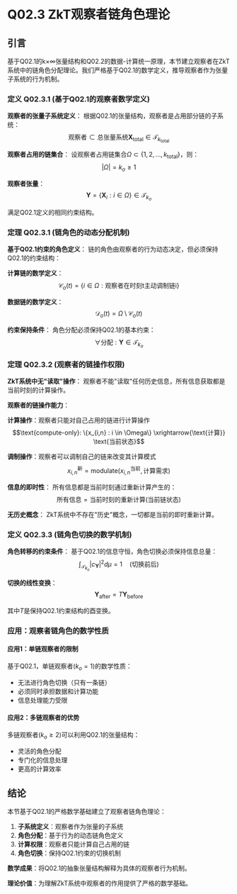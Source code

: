 # Q02.3 ZkT观察者链角色理论

## 引言

基于Q02.1的k×∞张量结构和Q02.2的数据-计算统一原理，本节建立观察者在ZkT系统中的链角色分配理论。我们严格基于Q02.1的数学定义，推导观察者作为张量子系统的行为机制。

### 定义 Q02.3.1 (基于Q02.1的观察者数学定义)

**观察者的张量子系统定义**：
根据Q02.1的张量结构，观察者是占用部分链的子系统：
$$\text{观察者} \subset \text{总张量系统}\mathbf{X}_{\text{total}} \in \mathcal{T}_{k_{\text{total}}}$$

**观察者占用的链集合**：
设观察者占用链集合$\Omega \subset \{1,2,\ldots,k_{\text{total}}\}$，则：
$$|\Omega| = k_o \geq 1$$

**观察者张量**：
$$\mathbf{Y} = \{\mathbf{X}_i : i \in \Omega\} \in \mathcal{T}_{k_o}$$

满足Q02.1定义的相同约束结构。

### 定理 Q02.3.1 (链角色的动态分配机制)

**基于Q02.1约束的角色定义**：
链的角色由观察者的行为动态决定，但必须保持Q02.1的约束结构：

**计算链的数学定义**：
$$\mathcal{C}_o(t) = \{i \in \Omega : \text{观察者在时刻t主动调制链i}\}$$

**数据链的数学定义**：
$$\mathcal{D}_o(t) = \Omega \setminus \mathcal{C}_o(t)$$

**约束保持条件**：
角色分配必须保持Q02.1的基本约束：
$$\forall \text{分配}: \mathbf{Y} \in \mathcal{T}_{k_o}$$

### 定理 Q02.3.2 (观察者的链操作权限)

**ZkT系统中无"读取"操作**：
观察者不能"读取"任何历史信息，所有信息获取都是当前时刻的计算操作。

**观察者的链操作能力**：

**计算操作**：观察者只能对自己占用的链进行计算操作
$$\text{compute-only}: \{x_{i,n} : i \in \Omega\} \xrightarrow{\text{计算}} \text{当前状态}$$

**调制操作**：观察者可以调制自己的链来改变其计算模式
$$x_{i,n}^{\text{新}} = \text{modulate}(x_{i,n}^{\text{当前}}, \text{计算需求})$$

**信息的即时性**：
所有信息都是当前时刻通过重新计算产生的：
$$\text{所有信息} = \text{当前时刻的重新计算}(\text{当前链状态})$$

**无历史概念**：
ZkT系统中不存在"历史"概念，一切都是当前的即时重新计算。

### 定义 Q02.3.3 (链角色切换的数学机制)

**角色转移的约束条件**：
基于Q02.1的信息守恒，角色切换必须保持信息总量：
$$\int_{\mathcal{T}_{k_o}} |c_{\mathbf{Y}}|^2 d\mu = 1 \quad \text{(切换前后)}$$

**切换的线性变换**：
$$\mathbf{Y}_{\text{after}} = T \mathbf{Y}_{\text{before}}$$

其中$T$是保持Q02.1约束结构的酉变换。

### 应用：观察者链角色的数学性质

#### 应用1：单链观察者的限制

基于Q02.1，单链观察者($k_o = 1$)的数学性质：
- 无法进行角色切换（只有一条链）
- 必须同时承担数据和计算功能
- 信息处理能力受限

#### 应用2：多链观察者的优势

多链观察者($k_o \geq 2$)可以利用Q02.1的张量结构：
- 灵活的角色分配
- 专门化的信息处理
- 更高的计算效率

## 结论

本节基于Q02.1的严格数学基础建立了观察者链角色理论：

1. **子系统定义**：观察者作为张量的子系统
2. **角色分配**：基于行为的动态链角色定义
3. **计算权限**：观察者只能计算自己占用的链
4. **角色切换**：保持Q02.1约束的切换机制

**数学成果**：将Q02.1的抽象张量结构解释为具体的观察者行为机制。

**理论价值**：为理解ZkT系统中观察者的作用提供了严格的数学基础。